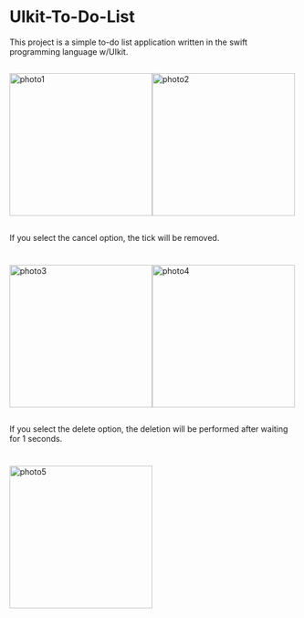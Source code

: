 # UIkit-To-Do-List
This project is a simple to-do list application written in the swift programming language w/UIkit. 
##
<img width="250" alt="photo1" src="https://user-images.githubusercontent.com/79964936/230778472-0f8347ac-504b-4654-a2db-b68bf9a1cbdf.png"><img width="250" alt="photo2" src="https://user-images.githubusercontent.com/79964936/230778497-a90b2d51-8581-403d-a61e-ba67f8d65cf2.png">
##
If you select the cancel option, the tick will be removed.
#
<img width="250" alt="photo3" src="https://user-images.githubusercontent.com/79964936/230778502-f686f2fd-5bff-4ba4-84ab-5d4f8d1e68fd.png"><img width="250" alt="photo4" src="https://user-images.githubusercontent.com/79964936/230778506-5e640548-932c-4670-abd8-42840cae9e34.png">
##
If you select the delete option, the deletion will be performed after waiting for 1 seconds.
#
<img width="250" alt="photo5" src="https://user-images.githubusercontent.com/79964936/230778507-2d172d2b-7ab5-43d4-b37c-149ce1aa672f.png">

